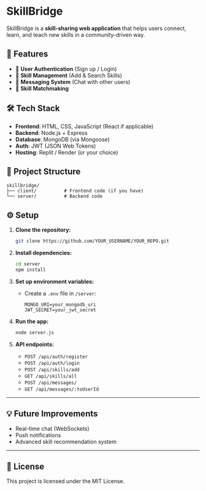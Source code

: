 # SkillBridge

SkillBridge is a **skill-sharing web application** that helps users connect, learn, and teach new skills in a community-driven way.

## 🚀 Features

- 🔐 **User Authentication** (Sign up / Login)
- 🧠 **Skill Management** (Add & Search Skills)
- 💬 **Messaging System** (Chat with other users)
- 🎯 **Skill Matchmaking**

## 🛠️ Tech Stack

- **Frontend**: HTML, CSS, JavaScript (React if applicable)
- **Backend**: Node.js + Express
- **Database**: MongoDB (via Mongoose)
- **Auth**: JWT (JSON Web Tokens)
- **Hosting**: Replit / Render (or your choice)

## 📂 Project Structure

```
skillbridge/
├── client/          # Frontend code (if you have)
└── server/          # Backend code
```

## ⚙️ Setup

1. **Clone the repository:**
   ```bash
   git clone https://github.com/YOUR_USERNAME/YOUR_REPO.git
   ```

2. **Install dependencies:**
   ```bash
   cd server
   npm install
   ```

3. **Set up environment variables:**
   - Create a `.env` file in `/server`:
     ```
     MONGO_URI=your_mongodb_uri
     JWT_SECRET=your_jwt_secret
     ```

4. **Run the app:**
   ```bash
   node server.js
   ```

5. **API endpoints:**
   - `POST /api/auth/register`
   - `POST /api/auth/login`
   - `POST /api/skills/add`
   - `GET /api/skills/all`
   - `POST /api/messages/`
   - `GET /api/messages/:toUserId`

---

## 💡 Future Improvements

- Real-time chat (WebSockets)
- Push notifications
- Advanced skill recommendation system

---

## 📄 License

This project is licensed under the MIT License.
